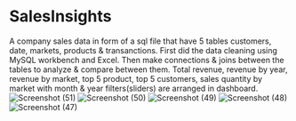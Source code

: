 # SalesInsights
A company sales data in form of a sql file that have 5 tables customers, date, markets, products & transanctions.
First did the data cleaning using MySQL workbench and Excel.
Then make connections & joins between the tables to analyze & compare between them.
Total revenue, revenue by year, revenue by market, top 5 product, top 5 customers, sales quantity by market with month & year filters(sliders) are arranged in dashboard.
![Screenshot (51)](https://github.com/Utkarshjain070/SalesInsights/assets/87333434/3414c665-7f48-4733-8fff-b1530c569bba)
![Screenshot (50)](https://github.com/Utkarshjain070/SalesInsights/assets/87333434/ea833e43-77d4-4bb8-8f58-4a8e4c9b0d3f)
![Screenshot (49)](https://github.com/Utkarshjain070/SalesInsights/assets/87333434/b3b177ab-31e7-4f7f-8ed0-84e9cba71784)
![Screenshot (48)](https://github.com/Utkarshjain070/SalesInsights/assets/87333434/171d0969-2663-4c03-a1d6-664819dffae1)
![Screenshot (47)](https://github.com/Utkarshjain070/SalesInsights/assets/87333434/132d77b2-f70a-41c9-9a51-795460f28484)

